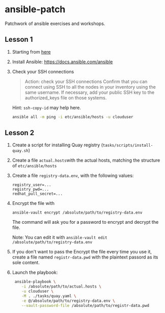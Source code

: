 # ansible-patch
Patchwork of ansible exercises and workshops.

## Lesson 1

1. Starting from [here](https://docs.ansible.com/ansible/latest/user_guide/intro_getting_started.html)

1. Install Ansible: https://docs.ansible.com/ansible

1. Check your SSH connections
    > Action: check your SSH connections
    Confirm that you can connect using SSH to all the nodes in your inventory using the same username. If necessary, add your public SSH key to the authorized_keys file on those systems.

    Hint: `ssh-copy-id` may help here.

    ```sh
    ansible all -m ping -i etc/ansible/hosts -u clouduser
    ```

## Lesson 2

1. Create a script for installing Quay registry (`tasks/scripts/install-quay.sh`)
1. Create a file `actual.hosts`with the actual hosts, matching the structure of `etc/ansible/hosts`
1. Create a file `registry-data.env`, with the following values:

    ```
    registry_user=...
    registry_pwd=...
    redhat_pull_secret=...
    ```
1. Encrypt the file with 

    ```
    ansible-vault encrypt /absolute/path/to/registry-data.env
    ```

    The command will ask you for a password to encrypt and decrypt the file.

    Note: You can edit it with `ansible-vault edit /absolute/path/to/registry-data.env`

1. If you don't want to pass the Encrypt the file every time you use it, create a file named `registr-data.pwd` with the plaintext passord as its sole content.
 
1. Launch the playbook:

    ```sh
     ansible-playbook \
        -i /absolute/path/to/actual.hosts \
        -u clouduser \
        -M . ./tasks/quay.yaml \
        -e @/absolute/path/to/registry-data.env \
        --vault-password-file /absolute/path/to/registr-data.pwd
    ```
